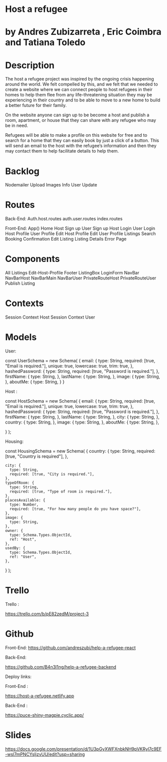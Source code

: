 # Host a refugee
# by Andres Zubizarreta , Eric Coimbra and Tatiana Toledo

# Description
The host a refugee project was inspired by the ongoing crisis happening around the world. We felt compelled by this, and we felt that we needed to create a website where we can connect people to host refugees in their homes to help them flee from any life-threatening situation they may be experiencing in their country and to be able to move to a new home to build a better future for their family.

On the website anyone can sign up to be become a host and publish a room, apartment, or house that they can share with any refugee who may be in need. 

Refugees will be able to make a profile on this website for free and to search for a home that they can easily book by just a click of a button. This will send an email to the host with the refugee’s information and then they may contact them to help facilitate details to help them.


# Backlog
Nodemailer
Upload Images
Info User Update


# Routes 
Back-End:
Auth.host.routes
auth.user.routes
index.routes

Front-End:
App()
Home
Host Sign up
User Sign up
Host Login
User Login
Host Profile
User Profile
Edit Host Profile
Edit User Profile
Listings Search
Booking Confirmation
Edit Listing
Listing Details
Error Page

# Components
All Listings
Edit-Host-Profile
Footer
ListingBox
LoginForm
NavBar
NavBarHost
NavBarMain
NavBarUser
PrivateRouteHost
PrivateRouteUser
Publish Listing

# Contexts
Session Context Host
Session Context User



# Models
User: 

const UserSchema = new Schema(
  {
    email: {
      type: String,
      required: [true, "Email is required."],
      unique: true,
      lowercase: true,
      trim: true,
    },
    hashedPassword: {
      type: String,
      required: [true, "Password is required."],
    },
    firstName: {
      type: String,
    },
    lastName: {
      type: String,
    },
    image: {
      type: String,
    },
    aboutMe: {
      type: String,
    }
  }


Host :

const HostSchema = new Schema(
  {
    email: {
      type: String,
      required: [true, "Email is required."],
      unique: true,
      lowercase: true,
      trim: true,
    },
    hashedPassword: {
      type: String,
      required: [true, "Password is required."],
    },
    firstName: {
      type: String,
    },
    lastName: {
      type: String,
    },
    city: {
      type: String,
    },
    country: {
      type: String,
    },
    image: {
      type: String,
    },
    aboutMe: {
      type: String,
    },
    
  }
);


Housing: 

const HousingSchema = new Schema(
  {
    country: {
      type: String,
      required: [true, "Country is required"],
    },

    city: {
      type: String,
      required: [true, "City is required."],
    },
    typeOfRoom: {
      type: String,
      required: [true, "Type of room is required."],
    },
    placesAvailable: {
      type: Number,
      required: [true, "For how many people do you have space?"],
    },
    image: {
      type: String,
    },
    owner: {
      type: Schema.Types.ObjectId,
      ref: "Host",
    },
    usedBy: {
      type: Schema.Types.ObjectId,
      ref: "User",
    },
  }
);

# Trello
Trello :

 https://trello.com/b/pE82zedM/project-3



# Github

Front-End: 
https://github.com/andreszubi/help-a-refugee-react

Back-End: 

https://github.com/B4n3l1ng/help-a-refugee-backend



Deploy links:

Front-End :

 https://host-a-refugee.netlify.app

Back-End :   

https://puce-shiny-magpie.cyclic.app/

# Slides

https://docs.google.com/presentation/d/1U3pGyXWFXnbkNH9pVKRyl7c9EF-wsl7mPNCYsIjzvUU/edit?usp=sharing
